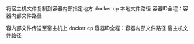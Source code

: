将宿主机文件复制到容器内部指定地方
docker cp 本地文件路径 容器ID全程：容器内部文件路径


容内部文件传送至宿主机上
docker cp  容器ID全程：容器内部文件路径  宿主机文件路径
